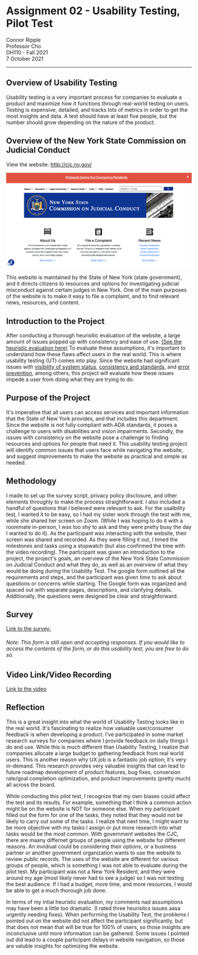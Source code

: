 # Assignment 02 - Usability Testing, Pilot Test

Connor Ripple <br>
Professor Cho <br>
DH110 - Fall 2021 <br>
7 October 2021 <br>

---

## Overview of Usability Testing
Usability testing is a very important process for companies to evaluate a product and maximize how it functions through real-world testing on users. Testing is expensive, detailed, and tracks lots of metrics in order to get the most insights and data. A test should have at least five people, but the number should grow depending on the nature of the product. 

## Overview of the New York State Commission on Judicial Conduct 
View the website: http://cjc.ny.gov/

![Screenshot of the New York State Commission on Judicial Conduct Website home page, taken September 28, 2021](https://github.com/cjripple/DH110-SEM1F/blob/83fe447f7b0019056d2e3644e98f12da8e2c5be5/assignment01/cjc-screenshot.png)

This website is maintained by the State of New York (state government), and it directs citizens to resources and options for investigating judicial misconduct against certain judges in New York. One of the main purposes of the website is to make it easy to file a complaint, and to find relevant news, resources, and content. 

## Introduction to the Project 
After conducting a thorough heurisitic evaluation of the website, a large amount of issues popped up with consistency and ease of use. [(See the heuristic evaluation here)](https://github.com/cjripple/DH110-SEM1F/tree/main/assignment01) To evaluate these assumptions, it's important to understand how these flaws affect users in the real world. This is where usability testing (UT) comes into play. Since the website had significant issues with [visibility of system status](https://www.nngroup.com/articles/visibility-system-status/), [consistency and standards](http://www.nngroup.com/articles/consistency-and-standards/), and [error prevention](https://www.nngroup.com/articles/slips/), among others, this project will evaluate how these issues impede a user from doing what they are trying to do. 

## Purpose of the Project
It's imperative that all users can access services and important information that the State of New York provides, and that includes this department. Since the website is not fully compliant with ADA standards, it poses a challenge to users with disabilities and vision impairments. Secondly, the issues with consistency on the  website pose a challenge to finding resources and options for people that need it. This usability testing project will identify common issues that users face while navigating the website, and suggest improvements to make the website as practical and simple as needed. 

## Methodology 
I made to set up the survey script, privacy policy disclosure, and other elements throughly to make the process straightforward. I also included a handful of questions that I believed were relevant to ask. For the usalbility test, I wanted it to be easy, so I had my sister work through the test with me, while she shared her screen on Zoom. (While I was hoping to do it with a roommate in-person, I was too shy to ask and they were pretty busy the day I wanted to do it). As the participant was interacting with the website, their screen was shared and recorded. As they were filling it out, I timed the milestones and tasks using a stopwatch (but also confirmed the time with the video recording). The participant was given an introduction to the project, the project's goals, an overview of the New York State Commission on Judicial Conduct and what they do, as well as an overview of what they would be doing during the Usability Test. The google form outlined all the requirements and steps, and the participant was given time to ask about questions or concerns while starting. The Google form was organized and spaced out with separate pages, descriptions, and clarifying details. Additionally, the questions were designed be clear and straighforward. 

## Survey 
[Link to the survey:](https://forms.gle/ze7fdDjt2yKzQkjEA)
###### Note: This form is still open and accepting responses. If you would like to access the contents of the form, or do this usability test, you are free to do so.

## Video Link/Video Recording 
[Link to the video](https://drive.google.com/file/d/1mpX75Rt-cZXTeaD8zsdsC0zieHDMAhL2T/view)

## Reflection

This is a great insight into what the world of Usability Testing looks like in the real world. It's fascinating to realize how valuable user/consumer feedback is when developing a product. I've participated in some market research surveys for companies where I provide feedback on daily things I do and use. While this is much different than Usability Testing, I realize that companies allocate a large budget to gathering feedback from real world users. This is another reason why UX job is a fantastic job option; it's very in-demand. This research provides very valuable insights that can lead to future roadmap development of product features, bug fixes, conversion rate/goal completion optimization, and product improvements (pretty much) all across the board.  

While conducting this pilot test, I recognize that my own biases could affect the test and its results. For example, something that I think a common action might be on the website is NOT for someone else. When my participant filled out the form for one of the tasks, they noted that they would not be likely to carry out some of the tasks. I realize that next time, I might want to be more objective with my tasks I assign or put more research into what tasks would be the most common. With government websites the CJC, there are maany differnet groups of people using the website for different reasons. An invidiual could be considering their options, or a business partner or another government organization wants to use the website to review public records. The uses of the website are different for various groups of people, which is something I was not able to evaluate during the pilot test. My participant was not a New York Resident, and they were around my age (most likely never had to see a judge) so I was not testing the best audience. If I had a budget, more time, and more resources, I would be able to get a much thorough job done. 

In terms of my intial heuristic evaluation, my comments nad assumptions may have been a little too dramatic. (I rated three heurisitcs issues aasa urgently needing fixes). When performing the Usability Test, the problems I pointed out on the website did not affect the participant significantly, but that does not mean that will be true for 100% of users, so those insights are inconclusive until more information can be gathered. Some issues I pointed out did lead to a couple participant delays in website navigation, so those are valuble insights for optimizing the website.  
